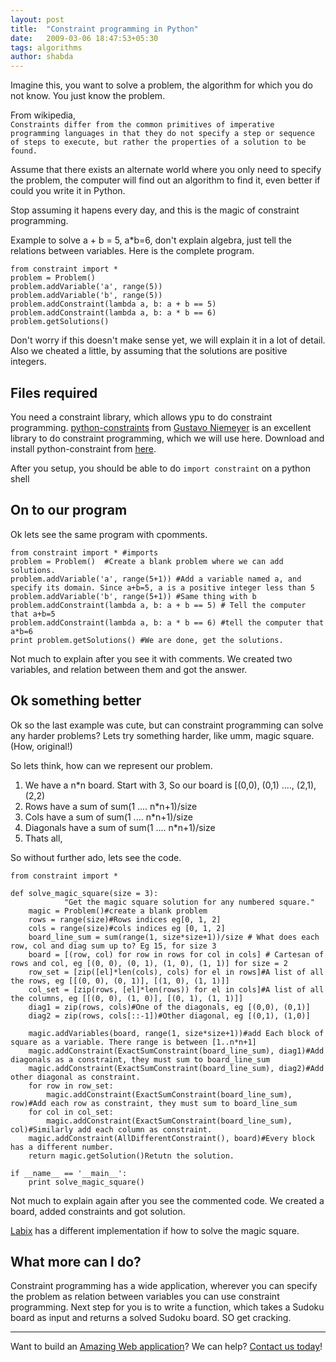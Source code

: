 ```yaml
---
layout: post
title:  "Constraint programming in Python"
date:   2009-03-06 18:47:53+05:30
tags: algorithms
author: shabda
---
```

Imagine this, you want to solve a problem, the algorithm for which you do not know. You just know the problem.


From wikipedia,  
    `Constraints differ from the common primitives of imperative programming languages in that they do not specify a step or sequence of steps to execute, but rather the properties of a solution to be found.`



Assume that there exists an alternate world where you only need to specify the problem, the computer will find out 
an algorithm to find it, even better if could you write it in Python.

Stop assuming it hapens every day, and this is the magic of constraint programming.

Example to solve  a + b = 5, a*b=6, don't explain algebra, just tell the relations between variables. Here is the complete program.
	
	from constraint import *
	problem = Problem()
	problem.addVariable('a', range(5))
	problem.addVariable('b', range(5))
	problem.addConstraint(lambda a, b: a + b == 5)
	problem.addConstraint(lambda a, b: a * b == 6)
	problem.getSolutions()

Don't worry if this doesn't make sense yet, we will explain it in a lot of detail. Also we cheated a little, by assuming that the solutions are positive integers.

Files required
------------------

You need a constraint library, which allows ypu to do constraint programming. [python-constraints](http://labix.org/python-constraint) from [Gustavo Niemeyer](http://labix.org/) is an excellent library to do constraint programming, which we will use here. Download and install python-constraint from [here](http://labix.org/python-constraint).

After you setup, you should be able to do `import constraint` on a python shell

On to our program
---------------------

Ok lets see the same program with cpomments.

	from constraint import * #imports
	problem = Problem()  #Create a blank problem where we can add solutions.
	problem.addVariable('a', range(5+1)) #Add a variable named a, and specify its domain. Since a+b=5, a is a positive integer less than 5
	problem.addVariable('b', range(5+1)) #Same thing with b
	problem.addConstraint(lambda a, b: a + b == 5) # Tell the computer that a+b=5
	problem.addConstraint(lambda a, b: a * b == 6) #tell the computer that a*b=6
	print problem.getSolutions() #We are done, get the solutions.

Not much to explain after you see it with comments. We created two variables, and relation between them and got the answer.

Ok something better
------------------------

Ok so the last example was cute, but can constraint programming can solve any harder problems? Lets try something harder, like umm, magic square. (How, original!)

So lets think, how can we represent our problem.

1. We have a n*n board. Start with 3, So our board is [(0,0), (0,1) ...., (2,1), (2,2)
2. Rows have a sum of sum(1 .... n*n+1)/size
2. Cols have a sum of sum(1 .... n*n+1)/size
4. Diagonals have a sum of sum(1 .... n*n+1)/size
5. Thats all,

So without further ado, lets see the code.

	from constraint import *

	def solve_magic_square(size = 3):
                "Get the magic square solution for any numbered square."
		magic = Problem()#create a blank problem
		rows = range(size)#Rows indices eg[0, 1, 2]
		cols = range(size)#cols indices eg [0, 1, 2]
		board_line_sum = sum(range(1, size*size+1))/size # What does each row, col and diag sum up to? Eg 15, for size 3
		board = [(row, col) for row in rows for col in cols] # Cartesan of rows and col, eg [(0, 0), (0, 1), (1, 0), (1, 1)] for size = 2
		row_set = [zip([el]*len(cols), cols) for el in rows]#A list of all the rows, eg [[(0, 0), (0, 1)], [(1, 0), (1, 1)]]
		col_set = [zip(rows, [el]*len(rows)) for el in cols]#A list of all the columns, eg [[(0, 0), (1, 0)], [(0, 1), (1, 1)]]
		diag1 = zip(rows, cols)#One of the diagonals, eg [(0,0), (0,1)]
		diag2 = zip(rows, cols[::-1])#Other diagonal, eg [(0,1), (1,0)]

		magic.addVariables(board, range(1, size*size+1))#add Each block of square as a variable. There range is between [1..n*n+1]
		magic.addConstraint(ExactSumConstraint(board_line_sum), diag1)#Add diagonals as a constraint, they must sum to board_line_sum
		magic.addConstraint(ExactSumConstraint(board_line_sum), diag2)#Add other diagonal as constraint.
		for row in row_set:
		    magic.addConstraint(ExactSumConstraint(board_line_sum), row)#Add each row as constraint, they must sum to board_line_sum
		for col in col_set:
		    magic.addConstraint(ExactSumConstraint(board_line_sum), col)#Similarly add each column as constraint.
		magic.addConstraint(AllDifferentConstraint(), board)#Every block has a different number.
		return magic.getSolution()Retutn the solution.

	if __name__ == '__main__':
	    print solve_magic_square()

Not much to explain again after you see the commented code. We created a board, added constraints and got solution.

[Labix](http://labix.org/python-constraint) has a different implementation if how to solve the magic square.

What more can I do?
--------------------------
Constraint programming has a wide application, wherever you can specify the problem as relation between variables you can use constraint programming. Next step for you is to write a function, which takes a Sudoku board as input and returns a solved Sudoku board. SO get cracking.

---------------------

Want to build an [Amazing Web application](http://www.uswaretech.com/)? We can help? [Contact us today](http://www.uswaretech.com/contact/)!


